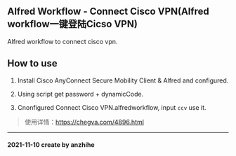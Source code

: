 ## Alfred Workflow - Connect Cisco VPN(Alfred workflow一键登陆Cicso VPN)

Alfred workflow to connect cisco vpn.

## How to use

1. Install Cisco AnyConnect Secure Mobility Client & Alfred and configured.

2. Using script get password + dynamicCode.

3. Cnonfigured Connect Cisco VPN.alfredworkflow, input `ccv` use it.

> 使用详情：https://chegva.com/4896.html

---
#### 2021-11-10 create by anzhihe
